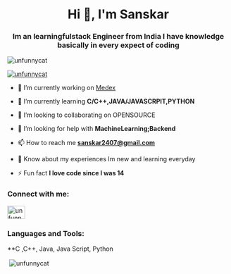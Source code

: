 <h1 align="center">Hi 👋, I'm Sanskar</h1>
<h3 align="center">Im an learningfulstack Engineer from India I have knowledge basically in every expect of coding</h3>

<p align="left"> <img src="https://komarev.com/ghpvc/?username=unfunnycat&label=Profile%20views&color=0e75b6&style=flat" alt="unfunnycat" /> </p>

<p align="left"> <a href="https://github.com/ryo-ma/github-profile-trophy"><img src="https://github-profile-trophy.vercel.app/?username=unfunnycat" alt="unfunnycat" /></a> </p>

- 🔭 I’m currently working on [Medex](N/A)

- 🌱 I’m currently learning **C/C++,JAVA/JAVASCRPIT,PYTHON**

- 👯 I’m looking to collaborating on OPENSOURCE

- 🤝 I’m looking for help with **MachineLearning;Backend**

- 📫 How to reach me **sanskar2407@gmail.com**

- 📄 Know about my experiences Im new and learning everyday

- ⚡ Fun fact **I love code since I was 14**

<h3 align="left">Connect with me:</h3>
<p align="left">
<a href= target="blank"><img align="center" src="https://raw.githubusercontent.com/rahuldkjain/github-profile-readme-generator/master/src/images/icons/Social/instagram.svg" alt="unfunnycat" height="30" width="40" /></a>
</p>

<h3 align="left">Languages and Tools:</h3>
**C ,C++, Java, Java Script, Python


<p>&nbsp;<img align="center" src="https://github-readme-stats.vercel.app/api?username=unfunnycat&show_icons=true&locale=en" alt="unfunnycat" /></p>
